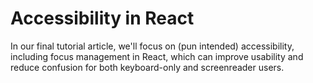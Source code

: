 # Accessibility in React

In our final tutorial article, we'll focus on (pun intended) accessibility, including focus management in React, which can improve usability and reduce confusion for both keyboard-only and screenreader users.

